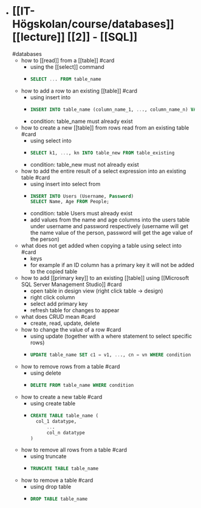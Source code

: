 - # [[IT-Högskolan/course/databases]] [[lecture]] [[2]] - [[SQL]]
  #databases
	- how to [[read]] from a [[table]] #card
		- using the [[select]] command
		- ``` SQL
		  SELECT ... FROM table_name
		  ```
	- how to add a row to an existing [[table]] #card
		- using insert into
		- ``` SQL
		  INSERT INTO table_name (column_name_1, ..., column_name_n) VALUES (value_1, ..., value_n)
		  ```
		- condition: table_name must already exist
	- how to create a new [[table]] from rows read from an existing table #card
		- using select into
		- ``` SQL
		  SELECT k1, ..., kn INTO table_new FROM table_existing
		  ```
		- condition: table_new must not already exist
	- how to add the entire result of a select expression into an existing table #card
		- using insert into select from
		- ```SQL
		  INSERT INTO Users (Username, Password)
		  SELECT Name, Age FROM People;
		  ```
		- condition: table Users must already exist
		- add values from the name and age columns into the users table under username and password respectively
		  (username will get the name value of the person, password will get the age value of the person)
	- what does not get added when copying a table using select into #card
		- keys
		- for example if an ID column has a primary key it will not be added to the copied table
	- how to add [[primary key]] to an existing [[table]] using [[Microsoft SQL Server Management Studio]] #card
		- open table in design view (right click table -> design)
		- right click column
		- select add primary key
		- refresh table for changes to appear
	- what does CRUD mean #card
		- create, read, update, delete
	- how to change the value of a row #card
		- using update (together with a where statement to select specific rows)
		- ```SQL
		  UPDATE table_name SET c1 = v1, ..., cn = vn WHERE condition
		  ```
	- how to remove rows from a table #card
		- using delete
		- ```SQL
		  DELETE FROM table_name WHERE condition
		  ```
	- how to create a new table #card
		- using create table
		- ```SQL
		  CREATE TABLE table_name (
		  	col_1 datatype,
		    	...
		    	col_n datatype
		  )
		  ```
	- how to remove all rows from a table #card
		- using truncate
		- ```SQL
		  TRUNCATE TABLE table_name
		  ```
	- how to remove a table #card
		- using drop table
		- ```SQL
		  DROP TABLE table_name
		  ```